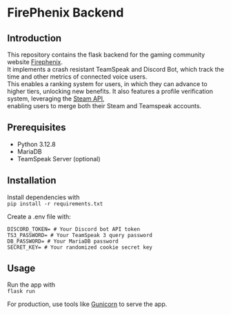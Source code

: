 # FirePhenix Backend
## Introduction
This repository contains the flask backend for the gaming community website [Firephenix](firephenix.de).  
It implements a crash resistant TeamSpeak and Discord Bot, which track the time and other metrics of connected voice users.  
This enables a ranking system for users, in which they can advance to higher tiers, unlocking new benefits.
It also features a profile verification system, leveraging the [Steam API](https://developer.valvesoftware.com/wiki/Steam_Web_API),  
enabling users to merge both their Steam and Teamspeak accounts.
## Prerequisites
- Python 3.12.8
- MariaDB
- TeamSpeak Server (optional)

## Installation 
Install dependencies with  
`pip install -r requirements.txt`  

Create a .env file with:
```
DISCORD_TOKEN= # Your Discord bot API token
TS3_PASSWORD= # Your TeamSpeak 3 query password
DB_PASSWORD= # Your MariaDB password
SECRET_KEY= # Your randomized cookie secret key
```

## Usage
Run the app with  
`flask run`  

For production, use tools like [Gunicorn](https://gunicorn.org/) to serve the app.


